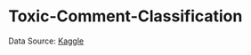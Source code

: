 # Toxic-Comment-Classification

Data Source: [Kaggle](https://www.kaggle.com/c/jigsaw-toxic-comment-classification-challenge/overview)
